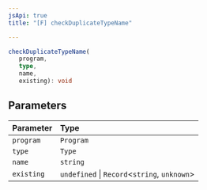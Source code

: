 ```yaml
---
jsApi: true
title: "[F] checkDuplicateTypeName"

---
```

```ts
checkDuplicateTypeName(
   program, 
   type, 
   name, 
   existing): void
```

## Parameters

| Parameter | Type |
| :------ | :------ |
| `program` | `Program` |
| `type` | `Type` |
| `name` | `string` |
| `existing` | `undefined` \| `Record`<`string`, `unknown`\> |
